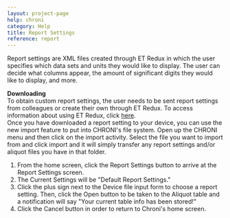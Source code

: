 ```yaml
---
layout: project-page
help: chroni
category: Help
title: Report Settings
reference: report
---
```



Report settings are XML files created through ET Redux in which the user specifies which data sets and units they would
like to display. The user can decide what columns appear, the amount of significant digits they would like to display, and more.

<b>Downloading</b><br>
To obtain custom report settings, the user needs to be sent report settings from colleagues or create their own through
ET Redux. To access information about using ET Redux, click <a href="http://cirdles.org/projects/et_redux/#report-settings" target="_blank">here</a>.
<br>Once you have downloaded a report setting to your device, you can use the new import feature to put into CHRONI's file system.
Open up the CHRONI menu and then click on the import activity. Select the file you want to import from and click import and it
will simply transfer any report settings and/or aliquot files you have in that folder.


1. From the home screen, click the Report Settings button to arrive at the Report Settings screen.
2. The Current Settings will be "Default Report Settings."
3. Click the plus sign next to the Device file input form to choose a report setting. Then, click the Open button to be taken to the Aliquot table and a notification will say "Your current table info has been stored!"
4. Click the Cancel button in order to return to Chroni's home screen.
